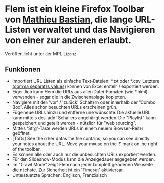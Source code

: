 # Flem ist ein kleine Firefox Toolbar von [Mathieu Bastian](https://github.com/mbastian), die lange URL-Listen verwaltet und das Navigieren von einer zur anderen erlaubt.
Ver&ouml;ffentlicht unter der MPL Lizenz.

## Funktionen

* Importiert URL-Listen als einfache Text-Dateien: *.txt oder *.csv. Letztere [(comma separates values)](https://de.wikipedia.org/wiki/CSV_(Dateiformat)) k&ouml;nnen von Excel erstellt / exportiert werden.
* Eigentlich kann Flem die URLs aus allen Datei-Fomaten (wie *.html) verwenden - sogar die in die Zwischenablage kopierten.
* Navigiere mit den 'vor' / 'zur&uuml;ck' Schaltern oder innerhalb der "Combo Box". Alles schon besuchten URLs erscheinen gr&uuml;n.
* F&uuml;ge neue URLs hinzu und entferne unerw&uuml;nschte. Die aktuelle URL kann mittels des 'add' Schalters angeh&auml;ngt werden. Die "Playlist" kann gespeichert und geteilt werden - n&uuml;tzlich f&uuml;r "web sourcing".
* Mittels 'Strg'-Taste werden URLs in einem neuem Browser-Reiter ge&ouml;ffnet.
* [ToDo] See the other datas the file contains, so you can see directly your notes about the URL. Move your mouse on the '!' mark on the right of the toolbar.
* Es k&ouml;nnen alle oder auch nur die unbesuchten URLs exportiert werden.
* F&uuml;r den Slideshow-Modus kann die Anzeigedauer angegeben werden.
* Im "Crawl Mode" zeigt Flem nach jeder komplett geladenen Webseite die n&auml;chste. Zur Sicherheit ist ein 'Timeout' aktivierbar.
* Unterstuetzte Sprachen: Englisch, Franz&ouml;sisch
